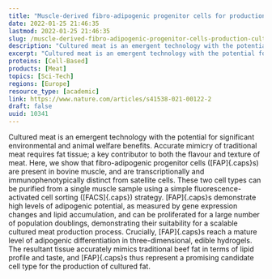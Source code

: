 ```yaml
---
title: "Muscle-derived fibro-adipogenic progenitor cells for production of cultured bovine adipose tissue"
date: 2022-01-25 21:46:35
lastmod: 2022-01-25 21:46:35
slug: /muscle-derived-fibro-adipogenic-progenitor-cells-production-cultured-bovine-adipose-tissue
description: "Cultured meat is an emergent technology with the potential for significant environmental and animal welfare benefits. Accurate mimicry of traditional meat requires fat tissue; a key contributor to both the flavour and texture of meat. Here, we show that fibro-adipogenic progenitor cells (FAPs) are present in bovine muscle, and are transcriptionally and immunophenotypically distinct from satellite cells. These two cell types can be purified from a single muscle sample using a simple fluorescence-activated cell sorting (FACS) strategy."
excerpt: "Cultured meat is an emergent technology with the potential for significant environmental and animal welfare benefits. Accurate mimicry of traditional meat requires fat tissue; a key contributor to both the flavour and texture of meat. Here, we show that fibro-adipogenic progenitor cells (FAPs) are present in bovine muscle, and are transcriptionally and immunophenotypically distinct from satellite cells. These two cell types can be purified from a single muscle sample using a simple fluorescence-activated cell sorting (FACS) strategy."
proteins: [Cell-Based]
products: [Meat]
topics: [Sci-Tech]
regions: [Europe]
resource_type: [academic]
link: https://www.nature.com/articles/s41538-021-00122-2
draft: false
uuid: 10341
---
```

Cultured meat is an emergent technology with the potential for
significant environmental and animal welfare benefits. Accurate mimicry
of traditional meat requires fat tissue; a key contributor to both the
flavour and texture of meat. Here, we show that fibro-adipogenic
progenitor cells ([FAP]{.caps}s) are present in bovine muscle, and are
transcriptionally and immunophenotypically distinct from satellite
cells. These two cell types can be purified from a single muscle sample
using a simple fluorescence-activated cell sorting ([FACS]{.caps})
strategy. [FAP]{.caps}s demonstrate high levels of adipogenic potential,
as measured by gene expression changes and lipid accumulation, and can
be proliferated for a large number of population doublings,
demonstrating their suitability for a scalable cultured meat production
process. Crucially, [FAP]{.caps}s reach a mature level of adipogenic
differentiation in three-dimensional, edible hydrogels. The resultant
tissue accurately mimics traditional beef fat in terms of lipid profile
and taste, and [FAP]{.caps}s thus represent a promising candidate cell
type for the production of cultured fat.
